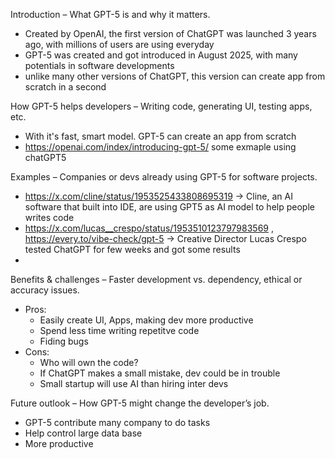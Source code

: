 Introduction – What GPT-5 is and why it matters.
 - Created by OpenAI, the first version of ChatGPT was launched 3 years ago, with millions of users are using everyday
 - GPT-5 was created and got introduced in August 2025, with many potentials in software developments
 - unlike many other versions of ChatGPT, this version can create app from scratch in a second

How GPT-5 helps developers – Writing code, generating UI, testing apps, etc.
 - With it's fast, smart model. GPT-5 can create an app from scratch
 - https://openai.com/index/introducing-gpt-5/ some exmaple using chatGPT5

Examples – Companies or devs already using GPT-5 for software projects.
- https://x.com/cline/status/1953525433808695319 -> Cline, an AI software that built into IDE, are using GPT5 as AI model to help people writes code
- https://x.com/lucas__crespo/status/1953510123797983569 , https://every.to/vibe-check/gpt-5 -> Creative Director Lucas Crespo tested ChatGPT for few weeks and got some results
- 
Benefits & challenges – Faster development vs. dependency, ethical or accuracy issues.
- Pros:
    + Easily create UI, Apps, making dev more productive
    + Spend less time writing repetitve code
    + Fiding bugs
- Cons:
    + Who will own the code?
    + If ChatGPT makes a small mistake, dev could be in trouble
    + Small startup will use AI than hiring inter devs 

Future outlook – How GPT-5 might change the developer’s job.
- GPT-5 contribute many company to do tasks
- Help control large data base
- More productive
